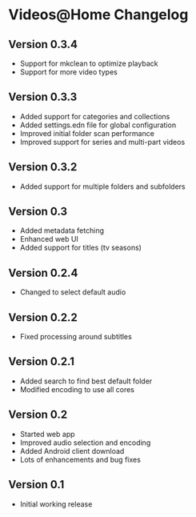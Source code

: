 # Videos@Home Changelog

## Version 0.3.4

* Support for mkclean to optimize playback
* Support for more video types

## Version 0.3.3

* Added support for categories and collections
* Added settings.edn file for global configuration
* Improved initial folder scan performance
* Improved support for series and multi-part videos

## Version 0.3.2

* Added support for multiple folders and subfolders

## Version 0.3

* Added metadata fetching
* Enhanced web UI
* Added support for titles (tv seasons)

## Version 0.2.4

* Changed to select default audio

## Version 0.2.2

* Fixed processing around subtitles

## Version 0.2.1

* Added search to find best default folder
* Modified encoding to use all cores

## Version 0.2

* Started web app
* Improved audio selection and encoding
* Added Android client download
* Lots of enhancements and bug fixes

## Version 0.1

* Initial working release
